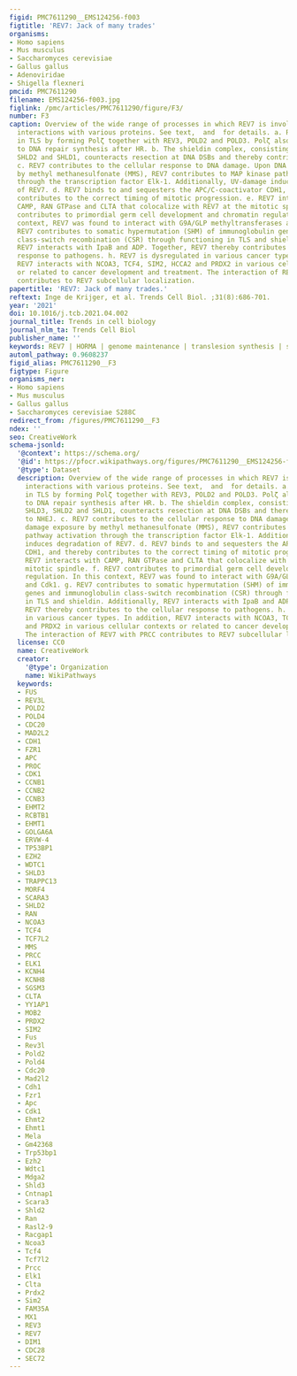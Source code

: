 ```yaml
---
figid: PMC7611290__EMS124256-f003
figtitle: 'REV7: Jack of many trades'
organisms:
- Homo sapiens
- Mus musculus
- Saccharomyces cerevisiae
- Gallus gallus
- Adenoviridae
- Shigella flexneri
pmcid: PMC7611290
filename: EMS124256-f003.jpg
figlink: /pmc/articles/PMC7611290/figure/F3/
number: F3
caption: Overview of the wide range of processes in which REV7 is involved through
  interactions with various proteins. See text,  and  for details. a. REV7 functions
  in TLS by forming Polζ together with REV3, POLD2 and POLD3. Polζ also contributes
  to DNA repair synthesis after HR. b. The shieldin complex, consisting of REV7, SHLD3,
  SHLD2 and SHLD1, counteracts resection at DNA DSBs and thereby contributes to NHEJ.
  c. REV7 contributes to the cellular response to DNA damage. Upon DNA damage exposure
  by methyl methanesulfonate (MMS), REV7 contributes to MAP kinase pathway activation
  through the transcription factor Elk-1. Additionally, UV-damage induces degradation
  of REV7. d. REV7 binds to and sequesters the APC/C-coactivator CDH1, and thereby
  contributes to the correct timing of mitotic progression. e. REV7 interacts with
  CAMP, RAN GTPase and CLTA that colocalize with REV7 at the mitotic spindle. f. REV7
  contributes to primordial germ cell development and chromatin regulation. In this
  context, REV7 was found to interact with G9A/GLP methyltransferases and Cdk1. g.
  REV7 contributes to somatic hypermutation (SHM) of immunoglobulin genes and immunoglobulin
  class-switch recombination (CSR) through functioning in TLS and shieldin. Additionally,
  REV7 interacts with IpaB and ADP. Together, REV7 thereby contributes to the cellular
  response to pathogens. h. REV7 is dysregulated in various cancer types. In addition,
  REV7 interacts with NCOA3, TCF4, SIM2, HCCA2 and PRDX2 in various cellular contexts
  or related to cancer development and treatment. The interaction of REV7 with PRCC
  contributes to REV7 subcellular localization.
papertitle: 'REV7: Jack of many trades.'
reftext: Inge de Krijger, et al. Trends Cell Biol. ;31(8):686-701.
year: '2021'
doi: 10.1016/j.tcb.2021.04.002
journal_title: Trends in cell biology
journal_nlm_ta: Trends Cell Biol
publisher_name: ''
keywords: REV7 | HORMA | genome maintenance | translesion synthesis | shieldin
automl_pathway: 0.9608237
figid_alias: PMC7611290__F3
figtype: Figure
organisms_ner:
- Homo sapiens
- Mus musculus
- Gallus gallus
- Saccharomyces cerevisiae S288C
redirect_from: /figures/PMC7611290__F3
ndex: ''
seo: CreativeWork
schema-jsonld:
  '@context': https://schema.org/
  '@id': https://pfocr.wikipathways.org/figures/PMC7611290__EMS124256-f003.html
  '@type': Dataset
  description: Overview of the wide range of processes in which REV7 is involved through
    interactions with various proteins. See text,  and  for details. a. REV7 functions
    in TLS by forming Polζ together with REV3, POLD2 and POLD3. Polζ also contributes
    to DNA repair synthesis after HR. b. The shieldin complex, consisting of REV7,
    SHLD3, SHLD2 and SHLD1, counteracts resection at DNA DSBs and thereby contributes
    to NHEJ. c. REV7 contributes to the cellular response to DNA damage. Upon DNA
    damage exposure by methyl methanesulfonate (MMS), REV7 contributes to MAP kinase
    pathway activation through the transcription factor Elk-1. Additionally, UV-damage
    induces degradation of REV7. d. REV7 binds to and sequesters the APC/C-coactivator
    CDH1, and thereby contributes to the correct timing of mitotic progression. e.
    REV7 interacts with CAMP, RAN GTPase and CLTA that colocalize with REV7 at the
    mitotic spindle. f. REV7 contributes to primordial germ cell development and chromatin
    regulation. In this context, REV7 was found to interact with G9A/GLP methyltransferases
    and Cdk1. g. REV7 contributes to somatic hypermutation (SHM) of immunoglobulin
    genes and immunoglobulin class-switch recombination (CSR) through functioning
    in TLS and shieldin. Additionally, REV7 interacts with IpaB and ADP. Together,
    REV7 thereby contributes to the cellular response to pathogens. h. REV7 is dysregulated
    in various cancer types. In addition, REV7 interacts with NCOA3, TCF4, SIM2, HCCA2
    and PRDX2 in various cellular contexts or related to cancer development and treatment.
    The interaction of REV7 with PRCC contributes to REV7 subcellular localization.
  license: CC0
  name: CreativeWork
  creator:
    '@type': Organization
    name: WikiPathways
  keywords:
  - FUS
  - REV3L
  - POLD2
  - POLD4
  - CDC20
  - MAD2L2
  - CDH1
  - FZR1
  - APC
  - PROC
  - CDK1
  - CCNB1
  - CCNB2
  - CCNB3
  - EHMT2
  - RCBTB1
  - EHMT1
  - GOLGA6A
  - ERVW-4
  - TP53BP1
  - EZH2
  - WDTC1
  - SHLD3
  - TRAPPC13
  - MORF4
  - SCARA3
  - SHLD2
  - RAN
  - NCOA3
  - TCF4
  - TCF7L2
  - MMS
  - PRCC
  - ELK1
  - KCNH4
  - KCNH8
  - SGSM3
  - CLTA
  - YY1AP1
  - MOB2
  - PRDX2
  - SIM2
  - Fus
  - Rev3l
  - Pold2
  - Pold4
  - Cdc20
  - Mad2l2
  - Cdh1
  - Fzr1
  - Apc
  - Cdk1
  - Ehmt2
  - Ehmt1
  - Mela
  - Gm42368
  - Trp53bp1
  - Ezh2
  - Wdtc1
  - Mdga2
  - Shld3
  - Cntnap1
  - Scara3
  - Shld2
  - Ran
  - Rasl2-9
  - Racgap1
  - Ncoa3
  - Tcf4
  - Tcf7l2
  - Prcc
  - Elk1
  - Clta
  - Prdx2
  - Sim2
  - FAM35A
  - MX1
  - REV3
  - REV7
  - DIM1
  - CDC28
  - SEC72
---
```

